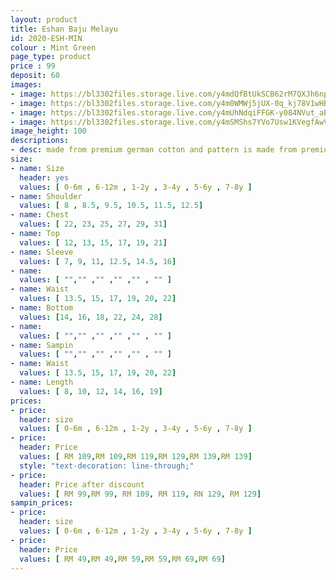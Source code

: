 ```yaml
---
layout: product
title: Eshan Baju Melayu 
id: 2020-ESH-MIN
colour : Mint Green
page_type: product
price : 99
deposit: 60
images:
- image: https://bl3302files.storage.live.com/y4mdQfBtUkSCB62rM7QXJh6npdVjfzJwtSz_DRFuWEh3yozA50EQ2O8bUbohq_pLH1Ki-aXi8iEtAJtO_XVptfPYU5u8za8Vw-ssA65XjHisxXHmxpkiAl-pgx7qAvBWdLtYXeki8Shswj1dt9LMhI18r97NmHOiuVZvkYx90ik8IMGn5hpNMCKRPNhZvzM8g1f?width=819&height=1024&cropmode=none
- image: https://bl3302files.storage.live.com/y4m0WMWj5jUX-0q_kj78V1wHBgRNFwDesYPNBqpbVwU87Y97qfZiDn8rOnXOSAR3e3tfsEuCSimiAKUiaOksTD8Cqhuq8WQPikdqsS9qvulrL7Gmz_MqDK9kWaZYM0eusvgZafYBys0t3CDzGDBgQV3WKHVPJ6Oew2Y9hXktL_r2YcGjkRXf3nA0h4_LlNUhMaI?width=819&height=1024&cropmode=none
- image: https://bl3302files.storage.live.com/y4mUhNdqiFFGK-y084NVut_aE8b1h0mJA6rV5phcq-3I_1CXfl22vAsvfdY0ce4SZ5H-vNuCeH1LswiEuJoUzOtkQ4-IQHUBQbOYkZiojBnwCiSQKL1JbfCPjsRPie8PGtelG18p33PZTDt76b6nOQOkXlUmpgnDt9GZVIoTS6xdH5D7ziPG7mD_Ho0xsTNfz6G?width=819&height=1024&cropmode=none
- image: https://bl3302files.storage.live.com/y4mSMShs7YVo7Usw1KVegfAwVv7TyHFwdjkYNCWTMFOWXVe7qYf5PUzBxCPhnVjsE3g6qw-8hGM01p7sXF8R6bmIPY3hEX9YHO8_z63sxfOFQeFbdmintDyVXQUYC0il8KPuMVKPVcSgQ_1fQ7y1mbqzWE2tnSqk5lQRZZmzzfl7Qxk2gCm5fu5eVuQHYa0WYv9?width=819&height=1024&cropmode=none
image_height: 100
descriptions:
- desc: made from premium german cotton and pattern is made from premium designer cotton
size:
- name: Size
  header: yes
  values: [ 0-6m , 6-12m , 1-2y , 3-4y , 5-6y , 7-8y ]
- name: Shoulder
  values: [ 8 , 8.5, 9.5, 10.5, 11.5, 12.5]
- name: Chest
  values: [ 22, 23, 25, 27, 29, 31]
- name: Top
  values: [ 12, 13, 15, 17, 19, 21]
- name: Sleeve
  values: [ 7, 9, 11, 12.5, 14.5, 16]
- name: 
  values: [ "","" ,"" ,"" ,"" , "" ]
- name: Waist
  values: [ 13.5, 15, 17, 19, 20, 22]
- name: Bottom
  values: [14, 16, 18, 22, 24, 28]
- name: 
  values: [ "","" ,"" ,"" ,"" , "" ]
- name: Sampin
  values: [ "","" ,"" ,"" ,"" , "" ]
- name: Waist
  values: [ 13.5, 15, 17, 19, 20, 22]
- name: Length
  values: [ 8, 10, 12, 14, 16, 19]
prices:
- price:
  header: size
  values: [ 0-6m , 6-12m , 1-2y , 3-4y , 5-6y , 7-8y ]
- price:
  header: Price
  values: [ RM 109,RM 109,RM 119,RM 129,RM 139,RM 139]
  style: "text-decoration: line-through;"
- price:
  header: Price after discount
  values: [ RM 99,RM 99, RM 109, RM 119, RN 129, RM 129]
sampin_prices:
- price:
  header: size
  values: [ 0-6m , 6-12m , 1-2y , 3-4y , 5-6y , 7-8y ]
- price:
  header: Price
  values: [ RM 49,RM 49,RM 59,RM 59,RM 69,RM 69]
---
```

